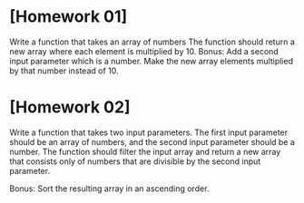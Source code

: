 # [Homework 01]

Write a function that takes an array of numbers
The function should return a new array where each element is multiplied by 10.
Bonus: Add a second input parameter which is a number. Make the new array elements multiplied by that number instead of 10.

# [Homework 02]

Write a function that takes two input parameters.
The first input parameter should be an array of numbers, and the second input parameter should be a number.
The function should filter the input array and return a new array that consists only of numbers that
are divisible by the second input parameter.

Bonus: Sort the resulting array in an ascending order.
